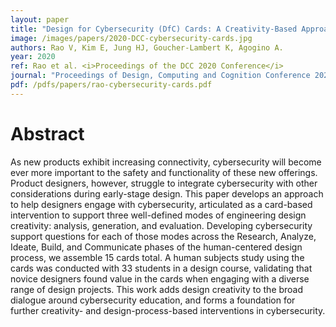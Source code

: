 ```yaml
---
layout: paper
title: "Design for Cybersecurity (DfC) Cards: A Creativity-Based Approach to Support Designers’ Consideration of Cybersecurity"
image: /images/papers/2020-DCC-cybersecurity-cards.jpg
authors: Rao V, Kim E, Jung HJ, Goucher-Lambert K, Agogino A.
year: 2020
ref: Rao et al. <i>Proceedings of the DCC 2020 Conference</i>
journal: "Proceedings of Design, Computing and Cognition Conference 2020."
pdf: /pdfs/papers/rao-cybersecurity-cards.pdf
---
```


# Abstract

As new products exhibit increasing connectivity, cybersecurity will become ever more important to the safety and functionality of these new offerings. Product designers, however, struggle to integrate cybersecurity with other considerations during early-stage design. This paper develops an approach to help designers engage with cybersecurity, articulated as a card-based intervention to support three well-defined modes of engineering design creativity: analysis, generation, and evaluation. Developing cybersecurity support questions for each of those modes across the Research, Analyze, Ideate, Build, and Communicate phases of the human-centered design process, we assemble 15 cards total. A human subjects study using the cards was conducted with 33 students in a design course, validating that novice designers found value in the cards when engaging with a diverse range of design projects. This work adds design creativity to the broad dialogue around cybersecurity education, and forms a foundation for further creativity- and design-process-based interventions in cybersecurity. 
